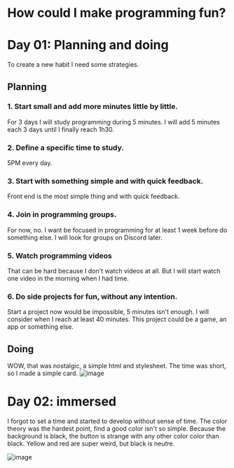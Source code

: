 # How could I make programming fun?

# Day 01: Planning and doing
To create a new habit I need some strategies.


## Planning

### 1. Start small and add more minutes little by little.

For 3 days I will study programming during 5 minutes. I will add 5 minutes each 3 days until I finally reach 1h30.

### 2. Define a specific time to study.

5PM every day.

### 3. Start with something simple and with quick feedback.

Front end is the most simple thing and with quick feedback.

### 4. Join in programming groups.

For now, no. I want be focused in programming for at least 1 week before do something else. I will look for groups on Discord later.

### 5. Watch programming videos

That can be hard because I don't watch videos at all. But I will start watch one video in the morning when I had time.

### 6. Do side projects for fun, without any intention.

Start a project now would be impossible, 5 minutes isn't enough. I will consider when I reach at least 40 minutes. This project could be a game, an app or something else.

## Doing
WOW, that was nostalgic, a simple html and stylesheet. The time was short, so I made a simple card.
![image](https://github.com/Francisco-Thiago/Learning-Diary/assets/75057408/39eaa2e9-088c-445e-9d16-d32a4d68ee0a)

# Day 02: immersed
I forgot to set a time and started to develop without sense of time. The color theory was the hardest point, find a good color isn't so simple. Because the background is black, the button is strange with any other color color than black. Yellow and red are super weird, but black is neutre.

![image](https://github.com/Francisco-Thiago/Learning-Diary/assets/75057408/91db0872-503a-4c44-a55e-20e7c0d1a6ee)
